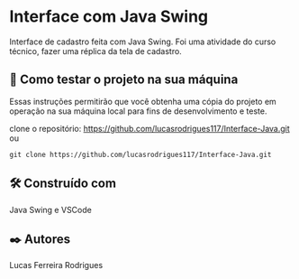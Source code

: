 # Interface com Java Swing

Interface de cadastro feita com Java Swing. Foi uma atividade do curso técnico, fazer uma réplica da tela de cadastro.

## 🚀 Como testar o projeto na sua máquina

Essas instruções permitirão que você obtenha uma cópia do projeto em operação na sua máquina local para fins de desenvolvimento e teste.

clone o repositório: https://github.com/lucasrodrigues117/Interface-Java.git
ou 
```
git clone https://github.com/lucasrodrigues117/Interface-Java.git
```


## 🛠️ Construído com
Java Swing e VSCode


## ✒️ Autores
Lucas Ferreira Rodrigues

